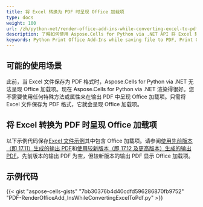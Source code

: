 ```yaml
---
title: 将 Excel 转换为 PDF 时呈现 Office 加载项
type: docs
weight: 100
url: /zh/python-net/render-office-add-ins-while-converting-excel-to-pdf/
description: 了解如何使用 Aspose.Cells for Python via .NET API 将 Excel 转换为 PDF 时呈现 Office 加载项。
keywords: Python Print Office Add-Ins while saving file to PDF, Print Office Add-Ins while saving Excel to PDF using Python, Python Export Office Add-Ins when converting Excel to PDF, Output Office Add-Ins for Excel to PDF in python, Render Office Add-Ins while saving excel to PDF
---
```

##  **可能的使用场景**

此前，当 Excel 文件保存为 PDF 格式时，Aspose.Cells for Python via .NET 无法呈现 Office 加载项。现在 Aspose.Cells for Python via .NET 渲染得很好。您不需要使用任何特殊方法或属性来在输出 PDF 中呈现 Office 加载项。只需将 Excel 文件保存为 PDF 格式，它就会呈现 Office 加载项。

##  **将 Excel 转换为 PDF 时呈现 Office 加载项**

以下示例代码保存[Excel 文件示例](60489769.xlsx)其中包含 Office 加载项。请参阅[使用先前版本（即 17.11）生成的输出 PDF](60489770.pdf)和[使用较新版本（即 17.12 及更高版本）生成的输出 PDF](60489771.pdf)。先前版本的输出 PDF 为空，但较新版本的输出 PDF 显示 Office 加载项。

##  **示例代码**

{{< gist "aspose-cells-gists" "7bb30376b4d40cdfd596286870fb9752" "PDF-RenderOfficeAdd_InsWhileConvertingExcelToPdf.py" >}}
